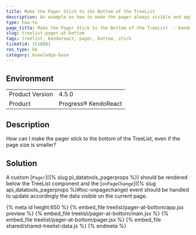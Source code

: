 ```yaml
---
title: Make the Pager Stick to the Bottom of the TreeList
description: An example on how to make the pager always visible and appear at the bottom of the KendoReact TreeList.
type: how-to
page_title: Make the Pager Stick to the Bottom of the TreeList  - KendoReact TreeList
slug: treelist-pager-at-bottom
tags: treelist, kendoreact, pager, bottom, stick
ticketid: 1510981
res_type: kb
category: knowledge-base
---
```


## Environment

<table>
    <tbody>
	    <tr>
	    	<td>Product Version</td>
	    	<td>4.5.0</td>
	    </tr>
	    <tr>
	    	<td>Product</td>
	    	<td>Progress® KendoReact</td>
	    </tr>
    </tbody>
</table>


## Description
 
How can I make the pager stick to the bottom of the TreeList, even if the page size is smaller?

## Solution

A custom [`Pager`]({% slug pi_datatools_pagerprops %}) should be rendered below the TreeList component and the [`onPageChange`]({% slug api_datatools_pagerprops %}#toc-onpagechange) event should be handled to update accordingly the data visible on the current page.


{% meta id height:650 %}
{% embed_file treelist/pager-at-bottom/app.jsx preview %}
{% embed_file treelist/pager-at-bottom/main.jsx %}
{% embed_file treelist/pager-at-bottom/pager.jsx %}
{% embed_file shared/shared-treelist-data.js %}
{% endmeta %}
